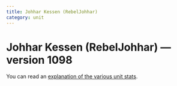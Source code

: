 ```yaml
---
title: Johhar Kessen (RebelJohhar)
category: unit
---
```


# Johhar Kessen (RebelJohhar) — version 1098

You can read an [explanation  of the various unit stats](unitexplained.md).

